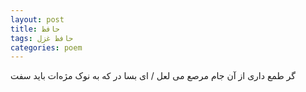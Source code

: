 ```yaml
---
layout: post
title: حافظ
tags: حافظ غزل
categories: poem
---
```


گر طمع داری از آن جام مرصع می لعل / ای بسا در که به نوک مژه‌ات باید سفت